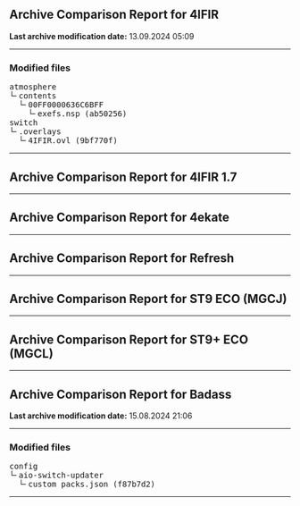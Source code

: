 <h2>Archive Comparison Report for <b>4IFIR</b></h2><b>Last archive modification date:</b> 13.09.2024 05:09<hr>

<h3>Modified files</h3>
<pre>atmosphere
└╴contents
  └╴00FF0000636C6BFF
    └╴exefs.nsp (ab50256)
switch
└╴.overlays
  └╴4IFIR.ovl (9bf770f)
</pre>
<hr>

<h2>Archive Comparison Report for <b>4IFIR 1.7</b></h2><hr>

<h2>Archive Comparison Report for <b>4ekate</b></h2><hr>

<h2>Archive Comparison Report for <b>Refresh</b></h2><hr>

<h2>Archive Comparison Report for <b>ST9 ECO (MGCJ)</b></h2><hr>

<h2>Archive Comparison Report for <b>ST9+ ECO (MGCL)</b></h2><hr>

<h2>Archive Comparison Report for <b>Badass</b></h2><b>Last archive modification date:</b> 15.08.2024 21:06<hr>

<h3>Modified files</h3>
<pre>config
└╴aio-switch-updater
  └╴custom_packs.json (f87b7d2)
</pre>
<hr>

